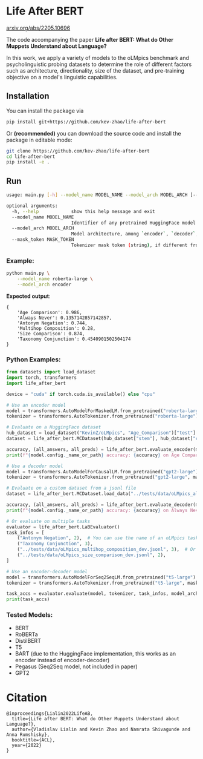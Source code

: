 # Life After BERT
[arxiv.org/abs/2205.10696](https://arxiv.org/abs/2205.10696)

The code accompanying the paper **Life after BERT: What do Other Muppets Understand about Language?**

In this work, we apply a variety of models to the oLMpics benchmark and psycholinguistic probing datasets to determine the role of different factors such as architecture, directionality, size of the dataset, and pre-training objective on a model's linguistic capabilities.

## Installation

You can install the package via

```bash
pip install git+https://github.com/kev-zhao/life-after-bert
```

Or **(recommended)** you can download the source code and install the package in editable mode:

```bash
git clone https://github.com/kev-zhao/life-after-bert
cd life-after-bert
pip install -e .
```

## Run
```bash
usage: main.py [-h] --model_name MODEL_NAME --model_arch MODEL_ARCH [--mask_token MASK_TOKEN]

optional arguments:
  -h, --help            show this help message and exit
  --model_name MODEL_NAME
                        Identifier of any pretrained HuggingFace model
  --model_arch MODEL_ARCH
                        Model architecture, among `encoder`, `decoder`, and `encoder-decoder`
  --mask_token MASK_TOKEN
                        Tokenizer mask token (string), if different from default. Mainly used for GPT2 ("[MASK]") and T5 ("<extra_id_0>").
```

### Example:
```bash
python main.py \
    --model_name roberta-large \
    --model_arch encoder
```
**Expected output**: 
```
{
    'Age Comparison': 0.986, 
    'Always Never': 0.1357142857142857, 
    'Antonym Negation': 0.744, 
    'Multihop Composition': 0.28, 
    'Size Comparison': 0.874, 
    'Taxonomy Conjunction': 0.4540901502504174
}
``` 

### Python Examples:
```python
from datasets import load_dataset
import torch, transformers
import life_after_bert

device = "cuda" if torch.cuda.is_available() else "cpu"

# Use an encoder model
model = transformers.AutoModelForMaskedLM.from_pretrained("roberta-large")
tokenizer = transformers.AutoTokenizer.from_pretrained("roberta-large")

# Evaluate on a HuggingFace dataset
hub_dataset = load_dataset("KevinZ/oLMpics", "Age_Comparison")["test"]
dataset = life_after_bert.MCDataset(hub_dataset["stem"], hub_dataset["choices"], hub_dataset["answerKey"], num_choices=2, tokenizer=tokenizer)

accuracy, (all_answers, all_preds) = life_after_bert.evaluate_encoder(model, tokenizer, dataset, device=device)
print(f"{model.config._name_or_path} accuracy: {accuracy} on Age Comparison task")
```
```python
# Use a decoder model
model = transformers.AutoModelForCausalLM.from_pretrained("gpt2-large")
tokenizer = transformers.AutoTokenizer.from_pretrained("gpt2-large", mask_token="[MASK]")  # Causal LM's don't have mask tokens by default

# Evaluate on a custom dataset from a jsonl file
dataset = life_after_bert.MCDataset.load_data("../tests/data/oLMpics_always_never_dev.jsonl", num_choices=5, tokenizer=tokenizer)

accuracy, (all_answers, all_preds) = life_after_bert.evaluate_decoder(model, tokenizer, dataset, device=device)
print(f"{model.config._name_or_path} accuracy: {accuracy} on Always Never task")
```
```python
# Or evaluate on multiple tasks
evaluator = life_after_bert.LaBEvaluator()
task_infos = [
    ("Antonym Negation", 2),  # You can use the name of an oLMpics task
    ("Taxonomy Conjunction", 3),
    ("../tests/data/oLMpics_multihop_composition_dev.jsonl", 3),  # Or pass in the file paths
    ("../tests/data/oLMpics_size_comparison_dev.jsonl", 2),
]

# Use an encoder-decoder model
model = transformers.AutoModelForSeq2SeqLM.from_pretrained("t5-large")
tokenizer = transformers.AutoTokenizer.from_pretrained("t5-large", mask_token="<extra_id_0>")

task_accs = evaluator.evaluate(model, tokenizer, task_infos, model_arch="encoder-decoder", device=device)
print(task_accs)
```

### Tested Models:
* BERT
* RoBERTa
* DistilBERT
* T5
* BART (due to the HuggingFace implementation, this works as an encoder instead of encoder-decoder)
* Pegasus (Seq2Seq model, not included in paper)
* GPT2

# Citation

```
@inproceedings{Lialin2022LifeAB,
  title={Life after BERT: What do Other Muppets Understand about Language?},
  author={Vladislav Lialin and Kevin Zhao and Namrata Shivagunde and Anna Rumshisky},
  booktitle={ACL},
  year={2022}
}
```
